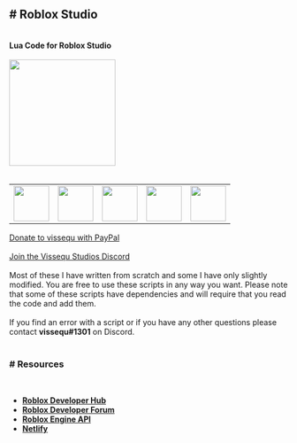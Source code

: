<h2># Roblox Studio</h2><br>
<b>Lua Code for Roblox Studio</b>
<br></br>
<a href="https://vissequ.com" target="_blank"><img src="https://vissequ.com/images/vissequ_studios_logo.png" height="192" width="192"></img></a>
<br></br>
<table>
  <tr>
    <td><a href="https://discord.com/invite/Y39axAq" target="_blank"><img src="https://vissequ.com/images/discord.png" height="64" width="64"></img></a></td>
    <td><a href="https://www.youtube.com/channel/UCxtSy9Ma3iQecTooGkJqA1g" target="_blank"><img src="https://image.similarpng.com/very-thumbnail/2020/07/Youtube-logo-on-transparent-background-PNG.png" height="64" width="64"></img></a></td>
    <td><a href="https://www.paypal.com/donate/?hosted_button_id=CYP9KPJ77YSE6" target="_blank"><img src="https://www.seekpng.com/png/detail/18-182820_paypal-logo-png-paypal-logo-transparent.png" height="64" width="64"></img></a></td>
    <td><a href="https://www.roblox.com/users/476878699/profile" target="_blank"><img src="https://res.cloudinary.com/crunchbase-production/image/upload/c_lpad,f_auto,q_auto:eco,dpr_1/rbgebzd54uexaaqdnzrs" height="64" width="64"></img></a></td>
     <td><a href="https://twitter.com/vissequ" target="_blank"><img src="https://w7.pngwing.com/pngs/529/867/png-transparent-computer-icons-logo-twitter-miscellaneous-blue-logo-thumbnail.png" height="64" width="64"></img></a></td>
  </tr>
</table>
<a href="https://www.paypal.com/donate/?hosted_button_id=CYP9KPJ77YSE6">Donate to vissequ with PayPal</a>
<br></br>
<a href="https://discord.gg/Y39axAq">Join the Vissequ Studios Discord</a>
<br></br>
Most of these I have written from scratch and some I have only slightly modified. You are free to use these scripts in any way you want. Please note that some of these scripts have dependencies and will require that you read the code and add them.
<br></br>
If you find an error with a script or if you have any other questions please contact <b>vissequ#1301</b> on Discord.
<br></br>
<h3># Resources</h3><br>
<ul>
  <li><b><a href="https://developer.roblox.com/en-us/" target="_blank">Roblox Developer Hub</a></b></li>
  <li><b><a href="https://devforum.roblox.com/" target="_blank">Roblox Developer Forum</a></b></li>
  <li><b><a href="https://create.roblox.com/docs/reference/engine" target="_blank">Roblox Engine API</a></b></li>
  <li><b><a href="https://www.netlify.com/" target="_blank">Netlify</a></b></li>
</ul>
